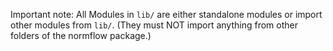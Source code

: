 Important note:
    All Modules in `lib/` are either standalone modules or import other modules
    from `lib/`.
    (They must NOT import anything from other folders of the normflow package.)
